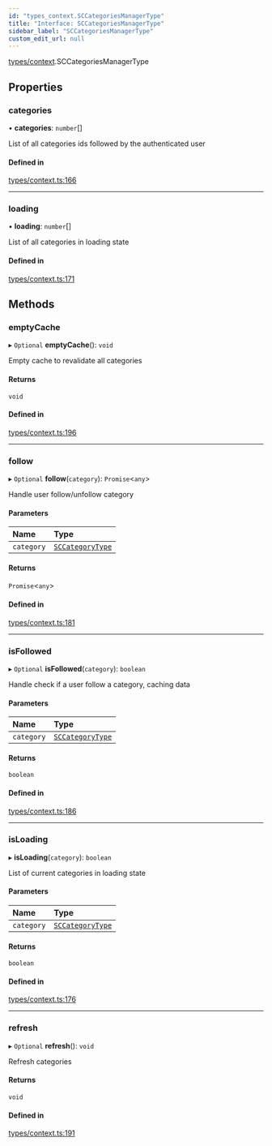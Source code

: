 ```yaml
---
id: "types_context.SCCategoriesManagerType"
title: "Interface: SCCategoriesManagerType"
sidebar_label: "SCCategoriesManagerType"
custom_edit_url: null
---
```


[types/context](../modules/types_context).SCCategoriesManagerType

## Properties

### categories

• **categories**: `number`[]

List of all categories ids followed by the authenticated user

#### Defined in

[types/context.ts:166](https://github.com/selfcommunity/community-ui/blob/80e4c04/packages/sc-core/src/types/context.ts#L166)

___

### loading

• **loading**: `number`[]

List of all categories in loading state

#### Defined in

[types/context.ts:171](https://github.com/selfcommunity/community-ui/blob/80e4c04/packages/sc-core/src/types/context.ts#L171)

## Methods

### emptyCache

▸ `Optional` **emptyCache**(): `void`

Empty cache to revalidate all categories

#### Returns

`void`

#### Defined in

[types/context.ts:196](https://github.com/selfcommunity/community-ui/blob/80e4c04/packages/sc-core/src/types/context.ts#L196)

___

### follow

▸ `Optional` **follow**(`category`): `Promise`<`any`\>

Handle user follow/unfollow category

#### Parameters

| Name | Type |
| :------ | :------ |
| `category` | [`SCCategoryType`](types_category.SCCategoryType) |

#### Returns

`Promise`<`any`\>

#### Defined in

[types/context.ts:181](https://github.com/selfcommunity/community-ui/blob/80e4c04/packages/sc-core/src/types/context.ts#L181)

___

### isFollowed

▸ `Optional` **isFollowed**(`category`): `boolean`

Handle check if a user follow a category, caching data

#### Parameters

| Name | Type |
| :------ | :------ |
| `category` | [`SCCategoryType`](types_category.SCCategoryType) |

#### Returns

`boolean`

#### Defined in

[types/context.ts:186](https://github.com/selfcommunity/community-ui/blob/80e4c04/packages/sc-core/src/types/context.ts#L186)

___

### isLoading

▸ **isLoading**(`category`): `boolean`

List of current categories in loading state

#### Parameters

| Name | Type |
| :------ | :------ |
| `category` | [`SCCategoryType`](types_category.SCCategoryType) |

#### Returns

`boolean`

#### Defined in

[types/context.ts:176](https://github.com/selfcommunity/community-ui/blob/80e4c04/packages/sc-core/src/types/context.ts#L176)

___

### refresh

▸ `Optional` **refresh**(): `void`

Refresh categories

#### Returns

`void`

#### Defined in

[types/context.ts:191](https://github.com/selfcommunity/community-ui/blob/80e4c04/packages/sc-core/src/types/context.ts#L191)
